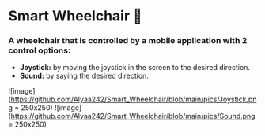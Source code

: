 # Smart Wheelchair :manual_wheelchair:

### A wheelchair that is controlled by a mobile application with 2 control options:

- **Joystick:** by moving the joystick in the screen to the desired direction.
- **Sound:** by saying the desired direction.

![image](https://github.com/Alyaa242/Smart_Wheelchair/blob/main/pics/Joystick.png = 250x250)
![image](https://github.com/Alyaa242/Smart_Wheelchair/blob/main/pics/Sound.png = 250x250)
